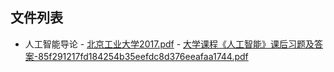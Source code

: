 

## 文件列表

  - 人工智能导论
        - [北京工业大学2017.pdf](https://github.com/bjut-swift/BJUT-Helper/raw/master/./%E4%BA%BA%E5%B7%A5%E6%99%BA%E8%83%BD%E5%AF%BC%E8%AE%BA/%E5%8C%97%E4%BA%AC%E5%B7%A5%E4%B8%9A%E5%A4%A7%E5%AD%A62017.pdf)
        - [大学课程《人工智能》课后习题及答案-85f291217fd184254b35eefdc8d376eeafaa1744.pdf](https://github.com/bjut-swift/BJUT-Helper/raw/master/./%E4%BA%BA%E5%B7%A5%E6%99%BA%E8%83%BD%E5%AF%BC%E8%AE%BA/%E5%A4%A7%E5%AD%A6%E8%AF%BE%E7%A8%8B%E3%80%8A%E4%BA%BA%E5%B7%A5%E6%99%BA%E8%83%BD%E3%80%8B%E8%AF%BE%E5%90%8E%E4%B9%A0%E9%A2%98%E5%8F%8A%E7%AD%94%E6%A1%88-85f291217fd184254b35eefdc8d376eeafaa1744.pdf)

